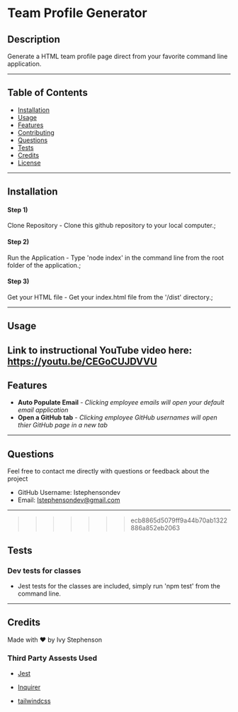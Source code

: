 # Team Profile Generator
    

## Description
Generate a HTML team profile page direct from your favorite command line application.   

---
## Table of Contents


* [Installation](#installation)
* [Usage](#usage)
* [Features](#features)
* [Contributing](#contributing)
* [Questions](#questions)
* [Tests](#tests)
* [Credits](#credits)
* [License](#license)

---

## Installation
#### Step 1)
Clone Repository - Clone this github repository to your local computer.;
#### Step 2)
Run the Application - Type 'node index' in the command line from the root folder of the application.;
#### Step 3)
Get your HTML file - Get your index.html file from the '/dist' directory.;


---
## Usage 

Link to instructional YouTube video here: https://youtu.be/CEGoCUJDVVU
---

## Features
- **Auto Populate Email** - *Clicking employee emails will open your default email application*
- **Open a GitHub tab** - *Clicking employee GitHub usernames will open thier GitHub page in a new tab*



---
## Questions



Feel free to contact me directly with questions or feedback about the project
- GitHub Username: Istephensondev
- Email: Istephensondev@gmail.com

---
>>>>>>> ecb8865d5079ff9a44b70ab1322886a852eb2063

## Tests


### Dev tests for classes
- Jest tests for the classes are included, simply run 'npm test' from the command line.

---
## Credits
Made with ❤️ by Ivy Stephenson 

### Third Party Assests Used
- [Jest](https://www.npmjs.com/package/jest?target=_blank)
                    
- [Inquirer](https://www.npmjs.com/package/inquirer?target=_blank)
                    
- [tailwindcss](https://tailwindcss.com/?target=_blank)
                    





